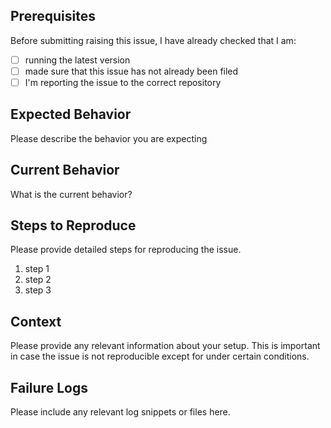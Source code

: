 ## Prerequisites

Before submitting raising this issue, I have already checked that I am:

- [ ] running the latest version
- [ ] made sure that this issue has not already been filed
- [ ] I'm reporting the issue to the correct repository

## Expected Behavior

Please describe the behavior you are expecting

## Current Behavior

What is the current behavior?

## Steps to Reproduce

Please provide detailed steps for reproducing the issue.

1. step 1
2. step 2
3. step 3

## Context

Please provide any relevant information about your setup. This is important in case the issue is not reproducible except for under certain conditions.

## Failure Logs

Please include any relevant log snippets or files here.